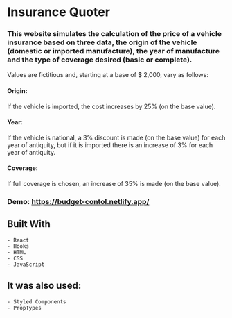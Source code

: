 # Insurance Quoter

### This website simulates the calculation of the price of a vehicle insurance based on three data, the origin of the vehicle (domestic or imported manufacture), the year of manufacture and the type of coverage desired (basic or complete).

Values are fictitious and, starting at a base of $ 2,000, vary as follows:

#### Origin:
If the vehicle is imported, the cost increases by 25% (on the base value).

#### Year:
If the vehicle is national, a 3% discount is made (on the base value) for each year of antiquity, but if it is imported there is an increase of 3% for each year of antiquity.

#### Coverage:
If full coverage is chosen, an increase of 35% is made (on the base value).

### Demo: https://budget-contol.netlify.app/

## Built With

    - React
    - Hooks
    - HTML
    - CSS
  	- JavaScript
    
## It was also used:
    - Styled Components
    - PropTypes
